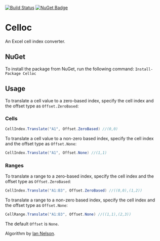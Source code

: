 [![Build Status](https://travis-ci.org/sduplooy/Celloc.svg?branch=master)](https://travis-ci.org/sduplooy/Celloc)
[![NuGet Badge](https://buildstats.info/nuget/Celloc)](https://www.nuget.org/packages/Celloc/)

# Celloc
An Excel cell index converter.

## NuGet
To install the package from NuGet, run the following command:
`Install-Package Celloc`

## Usage
To translate a cell value to a zero-based index, specify the cell index and the offset type as `Offset.ZeroBased`:

### Cells
```C#
CellIndex.Translate("A1", Offset.ZeroBased) //(0,0)
```

To translate a cell value to a non-zero based index, specify the cell index and the offset type as `Offset.None`: 

```C#
CellIndex.Translate("A1", Offset.None) //(1,1)
```

### Ranges
To translate a range to a zero-based index, specify the cell index and the offset type as `Offset.ZeroBased`:

```C#
CellIndex.Translate("A1:B3", Offset.ZeroBased) //((0,0),(1,2))
```

To translate a range to a non-zero based index, specify the cell index and the offset type as `Offset.None`: 

```C#
CellRange.Translate("A1:B3", Offset.None) //((1,1),(2,3))
```

The default `Offset` is `None`.

Algorithm by [Ian Nelson](https://stackoverflow.com/a/667902/31770).
